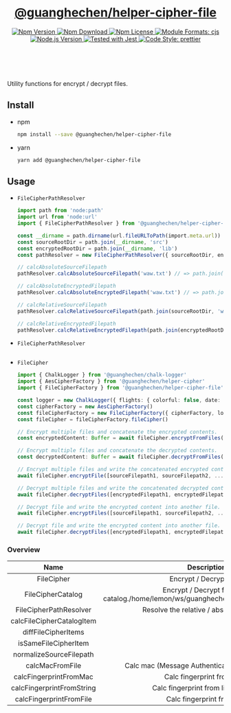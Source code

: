 <header>
  <h1 align="center">
    <a href="https://github.com/guanghechen/node-scaffolds/tree/@guanghechen/helper-cipher-file@6.0.0-alpha.3/packages/helper-cipher-file#readme">@guanghechen/helper-cipher-file</a>
  </h1>
  <div align="center">
    <a href="https://www.npmjs.com/package/@guanghechen/helper-cipher-file">
      <img
        alt="Npm Version"
        src="https://img.shields.io/npm/v/@guanghechen/helper-cipher-file.svg"
      />
    </a>
    <a href="https://www.npmjs.com/package/@guanghechen/helper-cipher-file">
      <img
        alt="Npm Download"
        src="https://img.shields.io/npm/dm/@guanghechen/helper-cipher-file.svg"
      />
    </a>
    <a href="https://www.npmjs.com/package/@guanghechen/helper-cipher-file">
      <img
        alt="Npm License"
        src="https://img.shields.io/npm/l/@guanghechen/helper-cipher-file.svg"
      />
    </a>
    <a href="#install">
      <img
        alt="Module Formats: cjs"
        src="https://img.shields.io/badge/module_formats-cjs-green.svg"
      />
    </a>
    <a href="https://github.com/nodejs/node">
      <img
        alt="Node.js Version"
        src="https://img.shields.io/node/v/@guanghechen/helper-cipher-file"
      />
    </a>
    <a href="https://github.com/facebook/jest">
      <img
        alt="Tested with Jest"
        src="https://img.shields.io/badge/tested_with-jest-9c465e.svg"
      />
    </a>
    <a href="https://github.com/prettier/prettier">
      <img
        alt="Code Style: prettier"
        src="https://img.shields.io/badge/code_style-prettier-ff69b4.svg?style=flat-square"
      />
    </a>
  </div>
</header>
<br/>

Utility functions for encrypt / decrypt files.


## Install

* npm

  ```bash
  npm install --save @guanghechen/helper-cipher-file
  ```

* yarn

  ```bash
  yarn add @guanghechen/helper-cipher-file
  ```

## Usage

* `FileCipherPathResolver`

  ```typescript
  import path from 'node:path'
  import url from 'node:url'
  import { FileCipherPathResolver } from '@guanghechen/helper-cipher-file'

  const __dirname = path.dirname(url.fileURLToPath(import.meta.url))
  const sourceRootDir = path.join(__dirname, 'src')
  const encryptedRootDir = path.join(__dirname, 'lib')
  const pathResolver = new FileCipherPathResolver({ sourceRootDir, encryptedRootDir })

  // calcAbsoluteSourceFilepath
  pathResolver.calcAbsoluteSourceFilepath('waw.txt') // => path.join(sourceRootDir, 'waw.txt')

  // calcAbsoluteEncryptedFilepath
  pathResolver.calcAbsoluteEncryptedFilepath('waw.txt') // => path.join(encryptedRootDir, 'waw.txt')

  // calcRelativeSourceFilepath
  pathResolver.calcRelativeSourceFilepath(path.join(sourceRootDir, 'waw.txt')) // => 'waw.txt'

  // calcRelativeEncryptedFilepath
  pathResolver.calcRelativeEncryptedFilepath(path.join(encryptedRootDir, 'waw.txt')) // => 'waw.txt'
  ```

* `FileCipherPathResolver`

  ```typescript

  ```

* `FileCipher`

  ```typescript
  import { ChalkLogger } from '@guanghechen/chalk-logger'
  import { AesCipherFactory } from '@guanghechen/helper-cipher'
  import { FileCipherFactory } from '@guanghechen/helper-cipher-file'

  const logger = new ChalkLogger({ flights: { colorful: false, date: false } })
  const cipherFactory = new AesCipherFactory()
  const fileCipherFactory = new FileCipherFactory({ cipherFactory, logger })
  const fileCipher = fileCipherFactory.fileCipher()

  // Encrypt multiple files and concatenate the encrypted contents.
  const encryptedContent: Buffer = await fileCipher.encryptFromFiles([sourceFilepath, sourceFilepath2, ...])

  // Encrypt multiple files and concatenate the decrypted contents.
  const decryptedContent: Buffer = await fileCipher.decryptFromFiles([encryptedFilepath1, encryptedFilepath2, ...])

  // Encrypt multiple files and write the concatenated encrypted contents into another file.
  await fileCipher.encryptFile([sourceFilepath1, sourceFilepath2, ...], outputFilepath)

  // Decrypt multiple files and write the concatenated decrypted contents into another file.
  await fileCipher.decryptFiles([encryptedFilepath1, encryptedFilepath2, ...], outputFilepath)

  // Decrypt file and write the encrypted content into another file.
  await fileCipher.encryptFiles([sourceFilepath1, sourceFilepath2, ...], outputFilepath)

  // Decrypt file and write the encrypted content into another file.
  await fileCipher.decryptFiles([encryptedFilepath1, encryptedFilepath2, ...], outputFilepath)
  ```


### Overview

Name                      | Description
:------------------------:|:----------------------------:
FileCipher                | Encrypt / Decrypt files.
FileCipherCatalog         | Encrypt / Decrypt files with catalog./home/lemon/ws/guanghechen/sora/packages/mac/src
FileCipherPathResolver    | Resolve the relative / absolute filepaths.
calcFileCipherCatalogItem |
diffFileCipherItems       |
isSameFileCipherItem      |
normalizeSourceFilepath   |
calcMacFromFile           | Calc mac (Message Authentication Code) from fle.
calcFingerprintFromMac    | Calc fingerprint from mac.
calcFingerprintFromString | Calc fingerprint from literal string.
calcFingerprintFromFile   | Calc fingerprint from file.



[homepage]: https://github.com/guanghechen/node-scaffolds/tree/@guanghechen/helper-cipher-file@6.0.0-alpha.3/packages/helper-cipher-file#readme
